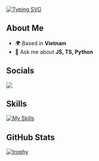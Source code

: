 [![Typing SVG](https://readme-typing-svg.demolab.com?font=Caveat&pause=1000&color=D8B7DD&center=true&vCenter=true&random=true&width=435&lines=I'm+Honaki;I'm+a+big+fan+of+Tonikaku+Kawaii)](https://git.io/typing-svg)

## About Me

- 🌍 Based in **Vietnam**
- 💬 Ask me about **JS, TS, Python**

## Socials

[![](https://discord-readme-badge.vercel.app/api?id=972383714166321232)](https://discord.com/users/972383714166321232)

## Skills

[![My Skills](https://skillicons.dev/icons?i=cpp,js,ts,python,vscode,html,react,css,bootstrap,vite,nodejs,express,fastapi,graphql,mongodb,raspberrypi,linux,ubuntu,docker)](https://skillicons.dev)

## GitHub Stats

[![trophy](https://github-profile-trophy.vercel.app/?username=honaki-dev&theme=tokyonight&row=1&column=3)](https://github.com/ryo-ma/github-profile-trophy)
